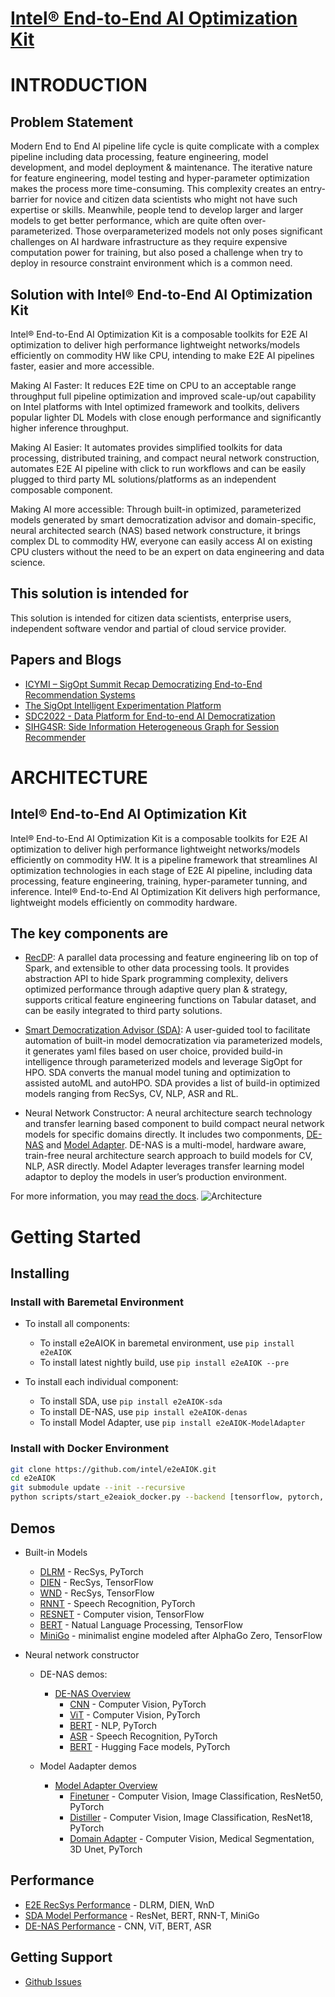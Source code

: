 # [Intel® End-to-End AI Optimization Kit](https://github.com/intel/e2eAIOK)

# INTRODUCTION

## Problem Statement

Modern End to End AI pipeline life cycle is quite complicate with a complex pipeline including data processing, feature engineering, model development, and model deployment & maintenance. The iterative nature for feature engineering, model testing and hyper-parameter optimization makes the process more time-consuming. This complexity creates an entry-barrier for novice and citizen data scientists who might not have such expertise or skills.  Meanwhile, people tend to develop larger and larger models to get better performance, which are quite often over-parameterized.  Those overparameterized models not only poses significant challenges on AI hardware infrastructure as they require expensive computation power for training, but also posed a challenge when try to deploy in resource constraint environment which is a common need.

## Solution with Intel® End-to-End AI Optimization Kit

Intel® End-to-End AI Optimization Kit is a composable toolkits for E2E AI optimization to deliver high performance lightweight networks/models efficiently on commodity HW like CPU, intending to make E2E AI pipelines faster, easier and more accessible.

Making AI Faster: It reduces E2E time on CPU to an acceptable range throughput full pipeline optimization and improved scale-up/out capability on Intel platforms with Intel optimized framework and toolkits, delivers popular lighter DL Models with close enough performance and significantly higher inference throughput.

Making AI Easier: It automates provides simplified toolkits for data processing, distributed training, and compact neural network construction, automates E2E AI pipeline with click to run workflows and can be easily plugged to third party ML solutions/platforms as an independent composable component.

Making AI more accessible:  Through built-in optimized, parameterized models generated by smart democratization advisor and domain-specific, neural architected search (NAS) based network constructure, it brings complex DL to commodity HW, everyone can easily access AI on existing CPU clusters without the need to be an expert on data engineering and data science.

## This solution is intended for

This solution is intended for citizen data scientists, enterprise users, independent software vendor and partial of cloud service provider.

## Papers and Blogs

* [ICYMI – SigOpt Summit Recap Democratizing End-to-End Recommendation Systems](https://sigopt.com/blog/icymi-sigopt-summit-recap-democratizing-end-to-end-recommendation-systems-with-jian-zhang/)
* [The SigOpt Intelligent Experimentation Platform](https://www.intel.com/content/www/us/en/developer/articles/technical/sigopt-intelligent-experimentation-platform.html#gs.gz2ls6)
* [SDC2022 - Data Platform for End-to-end AI Democratization](https://storagedeveloper.org/events/sdc-2022/agenda/session/326)
* [SIHG4SR: Side Information Heterogeneous Graph for Session Recommender](https://dl.acm.org/doi/abs/10.1145/3556702.3556852)

# ARCHITECTURE

## Intel® End-to-End AI Optimization Kit

Intel® End-to-End AI Optimization Kit is a composable toolkits for E2E AI optimization to deliver high performance lightweight networks/models efficiently on commodity HW. It is a pipeline framework that streamlines AI optimization technologies in each stage of E2E AI pipeline, including data processing, feature engineering, training, hyper-parameter tunning, and inference. Intel® End-to-End AI Optimization Kit delivers high performance, lightweight models efficiently on commodity hardware.

## The key components are

* [RecDP](RecDP/README.md):  A parallel data processing and feature engineering lib on top of Spark, and extensible to other data processing tools. It provides abstraction API to hide Spark programming complexity, delivers optimized performance through adaptive query plan & strategy, supports critical feature engineering functions on Tabular dataset, and can be easily integrated to third party solutions.  

* [Smart Democratization Advisor (SDA)](e2eAIOK/SDA/README.md): A user-guided tool to facilitate automation of built-in model democratization via parameterized models, it generates yaml files based on user choice, provided build-in intelligence through parameterized models and leverage SigOpt for HPO. SDA converts the manual model tuning and optimization to assisted autoML and autoHPO. SDA provides a list of build-in optimized models ranging from RecSys, CV, NLP, ASR and RL.

* Neural Network Constructor: A neural architecture search technology and transfer learning based component to build compact neural network models for specific domains directly. It includes two componments, [DE-NAS](e2eAIOK/DeNas/README.md) and [Model Adapter](e2eAIOK/ModelAdapter/README.md). DE-NAS is a multi-model, hardware aware, train-free neural architecture search approach to build models for CV, NLP, ASR directly. Model Adapter leverages transfer learning model adaptor to deploy the models in user’s production environment.

For more information, you may [read the docs](https://github.com/intel/e2eAIOK).
![Architecture](./docs/source/aiok_workflow.png)

# Getting Started

## Installing

### Install with Baremetal Environment

 - To install all components:
   - To install e2eAIOK in baremetal environment, use `pip install e2eAIOK`
   - To install latest nightly build, use `pip install e2eAIOK --pre`

 - To install each individual component:
   - To install SDA, use `pip install e2eAIOK-sda`
   - To install DE-NAS, use `pip install e2eAIOK-denas`
   - To install Model Adapter, use `pip install e2eAIOK-ModelAdapter`

### Install with Docker Environment
``` bash
git clone https://github.com/intel/e2eAIOK.git
cd e2eAIOK
git submodule update --init --recursive
python scripts/start_e2eaiok_docker.py --backend [tensorflow, pytorch, pytorch112] --dataset_path ../ --workers host1, host2, host3, host4 --proxy "http://addr:ip"
```

## Demos

* Built-in Models
  * [DLRM](modelzoo/dlrm/README.md) - RecSys, PyTorch
  * [DIEN](modelzoo/dien/README.md) - RecSys, TensorFlow
  * [WND](modelzoo/WnD/README.md) - RecSys, TensorFlow
  * [RNNT](modelzoo/rnnt/README.md) - Speech Recognition, PyTorch
  * [RESNET](modelzoo/resnet/README.md) - Computer vision, TensorFlow
  * [BERT](modelzoo/bert/README.md) - Natual Language Processing, TensorFlow
  * [MiniGo](modelzoo/minigo/README.md) - minimalist engine modeled after AlphaGo Zero, TensorFlow

* Neural network constructor 

  * DE-NAS demos:
    * [DE-NAS Overview](demo/denas/DENAS_SUMMARY.ipynb) 
      * [CNN](demo/denas/computer_vision/DENAS_CNN_DEMO.ipynb) - Computer Vision, PyTorch
      * [ViT](demo/denas/computer_vision/DENAS_ViT_DEMO.ipynb) - Computer Vision, PyTorch
      * [BERT](demo/denas/bert/DENAS_BERT_DEMO.ipynb) - NLP, PyTorch
      * [ASR](demo/denas/asr/DENAS_ASR_DEMO.ipynb) - Speech Recognition, PyTorch
      * [BERT](demo/denas/hf/DENAS_HF_DEMO.ipynb) - Hugging Face models, PyTorch
  
  * Model Aadapter demos
     * [Model Adapter Overview](demo/ma/Model_Adapter_Summary.ipynb) 
       * [Finetuner](demo/ma/finetuner/Model_Adapter_Finetuner_Walkthrough_ResNet50_CIFAR100.ipynb) - Computer Vision, Image Classification, ResNet50, PyTorch
       * [Distiller](demo/ma/distiller/Model_Adapter_Distiller_Walkthrough_VIT_to_ResNet18_CIFAR100.ipynb) - Computer Vision, Image Classification, ResNet18, PyTorch
       * [Domain Adapter](demo/ma/domain_adapter/Model_Adapter_Domain_Adapter_Walkthrough_Unet_KITS19.ipynb) - Computer Vision, Medical Segmentation, 3D Unet, PyTorch

## Performance

* [E2E RecSys Performance](docs/source/e2e_recsys_performance.md) - DLRM, DIEN, WnD
* [SDA Model Performance](docs/source/sda_model_performance.md) - ResNet, BERT, RNN-T, MiniGo
* [DE-NAS Performance](docs/source/denas_performance.md) - CNN, ViT, BERT, ASR


## Getting Support

* [Github Issues](https://github.com/intel/e2eAIOK/issues)
